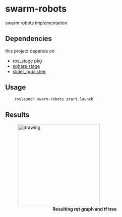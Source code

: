 # swarm-robots

swarm robots implementation

## Dependencies

this project depends on 

- [ros_stage pkg](http://wiki.ros.org/stage_ros)
- [sphare stage](https://github.com/brukg/sphero_simulation)
- [slider_publisher](https://github.com/brukg/slider_publisher)

## Usage

```bash
    roslaunch swarm-robots start.launch
```

## Results

<p float="center">
<figure>
<img src="./imgs/obstacle_avoidance.png" alt="drawing" width="260" title = "Using gridmapping"/>

<figcaption align="center"><b>Resulting rqt graph and tf tree</b></figcaption>
</figure>
</p>